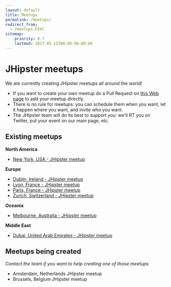 ```yaml
---
layout: default
title: Meetups
permalink: /meetups/
redirect_from:
  - /meetups.html
sitemap:
    priority: 0.7
    lastmod: 2017-05-15T00:00:00-00:00
---
```


# <i class="fa fa-meetup "></i> JHipster meetups

We are currently creating JHipster meetups all around the world!

- If you want to create your own meetup do a Pull Request on [this Web page](https://github.com/jhipster/jhipster.github.io/blob/master/pages/meetups.md) to add your meetup directly.
- There is no rule for meetups: you can schedule them when you want, let it happen where you want, and invite who you want.
- The JHipster team will do its best to support you: we'll RT you on Twitter, put your event on our main page, etc.

## Existing meetups

**North America**

- [New York, USA - JHipster meetup](https://www.meetup.com/JHipster-NYC/)

**Europe**

- [Dublin, Ireland - JHipster meetup](https://www.meetup.com/JHipsterDublin/)
- [Lyon, France - JHipster meetup](https://www.meetup.com/JHipster-Lyon/)
- [Paris, France - JHipster meetup](https://www.meetup.com/JHipster-User-Group/)
- [Zurich, Switzerland - JHipster meetup](https://www.meetup.com/JHipster/)

**Oceania**

- [Melbourne, Australia - JHipster meetup](https://www.meetup.com/fr-FR/jHipster-Melbourne/)

**Middle East**

- [Dubai, United Arab Emirates - JHipster meetup](https://www.meetup.com/JHipster-Dubai/)

## Meetups being created

*Contact the team if you want to help creating one of those meetups*

- Amsterdam, Netherlands JHipster meetup
- Brussels, Belgium JHipster meetup
